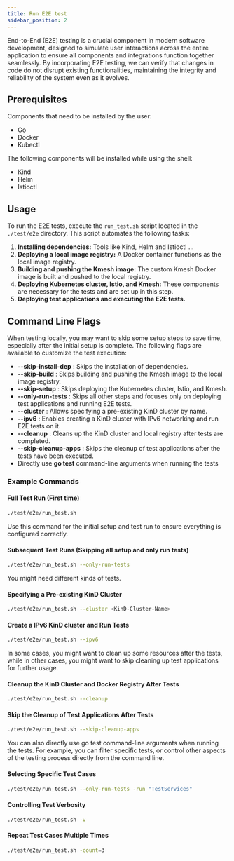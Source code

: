 ```yaml
---
title: Run E2E test
sidebar_position: 2
---
```


End-to-End (E2E) testing is a crucial component in modern software development, designed to simulate user interactions across the entire application to ensure all components and integrations function together seamlessly. By incorporating E2E testing, we can verify that changes in code do not disrupt existing functionalities, maintaining the integrity and reliability of the system even as it evolves.

## Prerequisites

Components that need to be installed by the user:
- Go
- Docker
- Kubectl

The following components will be installed while using the shell:
- Kind
- Helm
- Istioctl

## Usage

To run the E2E tests, execute the `run_test.sh` script located in the `./test/e2e` directory. This script automates the following tasks:

1. **Installing dependencies:** Tools like Kind, Helm and Istioctl ...
2. **Deploying a local image registry:** A Docker container functions as the local image registry.
3. **Building and pushing the Kmesh image:** The custom Kmesh Docker image is built and pushed to the local registry.
4. **Deploying Kubernetes cluster, Istio, and Kmesh:** These components are necessary for the tests and are set up in this step.
5. **Deploying test applications and executing the E2E tests.**

## Command Line Flags

When testing locally, you may want to skip some setup steps to save time, especially after the initial setup is complete. The following flags are available to customize the test execution:

- **--skip-install-dep** : Skips the installation of dependencies.
- **--skip-build** : Skips building and pushing the Kmesh image to the local image registry.
- **--skip-setup** : Skips deploying the Kubernetes cluster, Istio, and Kmesh.
- **--only-run-tests** : Skips all other steps and focuses only on deploying test applications and running E2E tests.
- **--cluster** : Allows specifying a pre-existing KinD cluster by name.
- **--ipv6** : Enables creating a KinD cluster with IPv6 networking and run E2E tests on it.
- **--cleanup** : Cleans up the KinD cluster and local registry after tests are completed.
- **--skip-cleanup-apps** : Skips the cleanup of test applications after the tests have been executed.
- Directly use **go test** command-line arguments when running the tests

### Example Commands

#### Full Test Run (First time)
```bash
./test/e2e/run_test.sh
```

Use this command for the initial setup and test run to ensure everything is configured correctly.

#### Subsequent Test Runs (Skipping all setup and only run tests)
```bash
./test/e2e/run_test.sh --only-run-tests
```

You might need different kinds of tests.

#### Specifying a Pre-existing KinD Cluster
```bash
./test/e2e/run_test.sh --cluster <KinD-Cluster-Name>
```

#### Create a IPv6 KinD cluster and Run Tests
```bash
./test/e2e/run_test.sh --ipv6
```

In some cases, you might want to clean up some resources after the tests, while in other cases, you might want to skip cleaning up test applications for further usage.

#### Cleanup the KinD Cluster and Docker Registry After Tests
```bash
./test/e2e/run_test.sh --cleanup
```

#### Skip the Cleanup of Test Applications After Tests
```bash
./test/e2e/run_test.sh --skip-cleanup-apps
```

You can also directly use go test command-line arguments when running the tests. For example, you can filter specific tests, or control other aspects of the testing process directly from the command line.

#### Selecting Specific Test Cases
```bash
./test/e2e/run_test.sh --only-run-tests -run "TestServices"
```

#### Controlling Test Verbosity
```bash
./test/e2e/run_test.sh -v
```

#### Repeat Test Cases Multiple Times
```bash
./test/e2e/run_test.sh -count=3
```